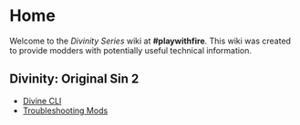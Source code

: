<!-- TITLE: Divinity -->
<!-- SUBTITLE: Divinity Series -->

# Home
Welcome to the *Divinity Series* wiki at **#playwithfire**. This wiki was created to provide modders with potentially useful technical information.

## Divinity: Original Sin 2

- [Divine CLI](/divinity/divine)
- [Troubleshooting Mods](/divinity/troubleshooting)